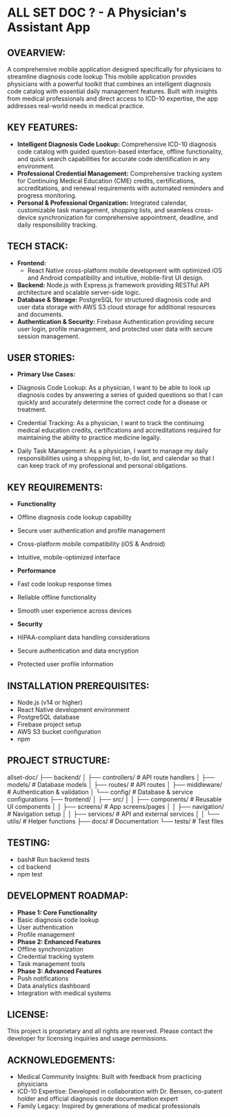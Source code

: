 # ALL SET DOC ? - A Physician's Assistant App

## OVEARVIEW:
A comprehensive mobile application designed specifically for physicians to streamline diagnosis code lookup 
This mobile application provides physicians with a powerful toolkit that combines an intelligent diagnosis code catalog with essential daily management features. Built with insights from medical professionals and direct access to ICD-10 expertise, the app addresses real-world needs in medical practice.

## KEY FEATURES:
- **Intelligent Diagnosis Code Lookup:** Comprehensive ICD-10 diagnosis code catalog with guided question-based interface, offline functionality, and quick search capabilities for accurate code identification in any environment.
- **Professional Credential Management:** Comprehensive tracking system for Continuing Medical Education (CME) credits, certifications, accreditations, and renewal requirements with automated reminders and progress monitoring.
- **Personal & Professional Organization:** Integrated calendar, customizable task management, shopping lists, and seamless cross-device synchronization for comprehensive appointment, deadline, and daily responsibility tracking.

## TECH STACK:
- **Frontend:** 
    - React Native cross-platform mobile development with optimized iOS and Android compatibility and intuitive, mobile-first UI design.
- **Backend:** Node.js with Express.js framework providing RESTful API architecture and scalable server-side logic.
- **Database & Storage:** PostgreSQL for structured diagnosis code and user data storage with AWS S3 cloud storage for additional resources and documents.
- **Authentication & Security:** Firebase Authentication providing secure user login, profile management, and protected user data with secure session management.

## USER STORIES:
- **Primary Use Cases:**
- Diagnosis Code Lookup:
As a physician, I want to be able to look up diagnosis codes by answering a series of guided questions so that I can quickly and accurately determine the correct code for a disease or treatment.

- Credential Tracking:
As a physician, I want to track the continuing medical education credits, certifications and accreditations required for maintaining the ability to practice medicine legally.

- Daily Task Management:
As a physician, I want to manage my daily responsibilities using a shopping list, to-do list, and calendar so that I can keep track of my professional and personal obligations.

## KEY REQUIREMENTS:
- **Functionality**
- Offline diagnosis code lookup capability
- Secure user authentication and profile management
- Cross-platform mobile compatibility (iOS & Android)
- Intuitive, mobile-optimized interface

- **Performance**
- Fast code lookup response times
- Reliable offline functionality
- Smooth user experience across devices

- **Security**
- HIPAA-compliant data handling considerations
- Secure authentication and data encryption
- Protected user profile information

## INSTALLATION PREREQUISITES:
- Node.js (v14 or higher)
- React Native development environment
- PostgreSQL database
- Firebase project setup
- AWS S3 bucket configuration
- npm 

## PROJECT STRUCTURE:
allset-doc/
├── backend/
│   ├── controllers/          # API route handlers
│   ├── models/              # Database models
│   ├── routes/              # API routes
│   ├── middleware/          # Authentication & validation
│   └── config/              # Database & service configurations
├── frontend/
│   ├── src/
│   │   ├── components/      # Reusable UI components
│   │   ├── screens/         # App screens/pages
│   │   ├── navigation/      # Navigation setup
│   │   ├── services/        # API and external services
│   │   └── utils/           # Helper functions
├── docs/                    # Documentation
└── tests/                   # Test files

## TESTING:
- bash# Run backend tests
- cd backend
- npm test

## DEVELOPMENT ROADMAP:
- **Phase 1: Core Functionality**
 - Basic diagnosis code lookup
 - User authentication
 - Profile management
- **Phase 2: Enhanced Features**
 - Offline synchronization
 - Credential tracking system
 - Task management tools
- **Phase 3: Advanced Features**
 - Push notifications
 - Data analytics dashboard
 - Integration with medical systems

## LICENSE:
This project is proprietary and all rights are reserved. Please contact the developer for licensing inquiries and usage permissions.

## ACKNOWLEDGEMENTS:
- Medical Community Insights: Built with feedback from practicing physicians
- ICD-10 Expertise: Developed in collaboration with Dr. Bensen, co-patent holder and official diagnosis code documentation expert
- Family Legacy: Inspired by generations of medical professionals